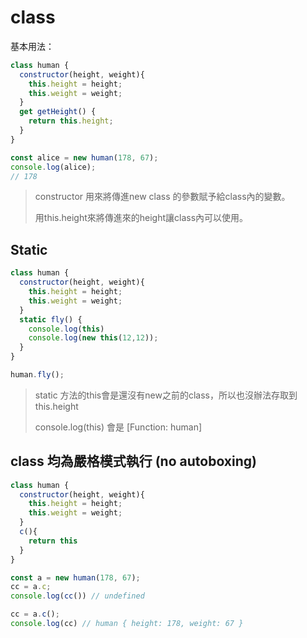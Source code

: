 # class

基本用法：

```javascript
class human {
  constructor(height, weight){
    this.height = height;
    this.weight = weight;
  }
  get getHeight() {
    return this.height;
  }
}

const alice = new human(178, 67);
console.log(alice);
// 178
```

> constructor 用來將傳進new class 的參數賦予給class內的變數。
>
> 用this.height來將傳進來的height讓class內可以使用。

## Static

```javascript
class human {
  constructor(height, weight){
    this.height = height;
    this.weight = weight;
  }
  static fly() {
    console.log(this)
    console.log(new this(12,12));
  }
}

human.fly();
```

> static 方法的this會是還沒有new之前的class，所以也沒辦法存取到this.height
>
> console.log\(this\) 會是 \[Function: human\]

## class 均為嚴格模式執行 \(no autoboxing\)

```javascript
class human {
  constructor(height, weight){
    this.height = height;
    this.weight = weight;
  }
  c(){
    return this
  }
}

const a = new human(178, 67);
cc = a.c;
console.log(cc()) // undefined

cc = a.c();
console.log(cc) // human { height: 178, weight: 67 }
```

